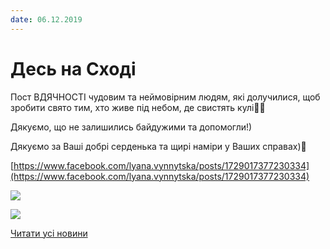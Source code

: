 ```yaml
---
date: 06.12.2019
---
```

# Десь на Сході

Пост ВДЯЧНОСТІ чудовим та неймовірним людям, які долучилися, щоб зробити свято тим, хто живе під небом, де свистять кулі💙💛

Дякуємо, що не залишились байдужими та допомогли!)

Дякуємо за Ваші добрі серденька та щирі наміри у Ваших справах)🤗

[https://www.facebook.com/lyana.vynnytska/posts/1729017377230334](https://www.facebook.com/lyana.vynnytska/posts/1729017377230334)

![](/images/blog/десь-на-сході/des-na-sxodi1.jpg)

![](/images/blog/десь-на-сході/des-na-sxodi.jpg)

[Читати усі новини](/news)
